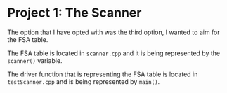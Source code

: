 # Project 1: The Scanner

The option that I have opted with was the third option, I wanted to aim for the FSA table.

The FSA table is located in `scanner.cpp` and it is being represented by the `scanner()` variable.

The driver function that is representing the FSA table is located in `testScanner.cpp` and is being represented by `main()`.

